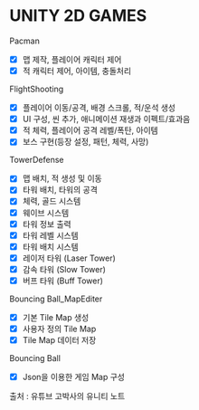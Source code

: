 # UNITY 2D GAMES

Pacman
- [x] 맵 제작, 플레이어 캐릭터 제어
- [x] 적 캐릭터 제어, 아이템, 충돌처리

FlightShooting
- [x] 플레이어 이동/공격, 배경 스크롤, 적/운석 생성
- [x] UI 구성, 씬 추가, 애니메이션 재생과 이펙트/효과음
- [x] 적 체력, 플레이어 공격 레벨/폭탄, 아이템
- [x] 보스 구현(등장 설정, 패턴, 체력, 사망)

TowerDefense

- [x] 맵 배치, 적 생성 및 이동
- [x] 타워 배치, 타워의 공격
- [x] 체력, 골드 시스템
- [x] 웨이브 시스템
- [x] 타워 정보 출력
- [x] 타워 레벨 시스템
- [x] 타워 배치 시스템
- [x] 레이저 타워 (Laser Tower)
- [x] 감속 타워 (Slow Tower)
- [x] 버프 타워 (Buff Tower)

Bouncing Ball_MapEditer

- [x]  기본 Tile Map 생성
- [x]  사용자 정의 Tile Map
- [x]  Tile Map 데이터 저장

Bouncing Ball

- [x] Json을 이용한 게임 Map 구성

출처 : 유튜브 고박사의 유니티 노트
